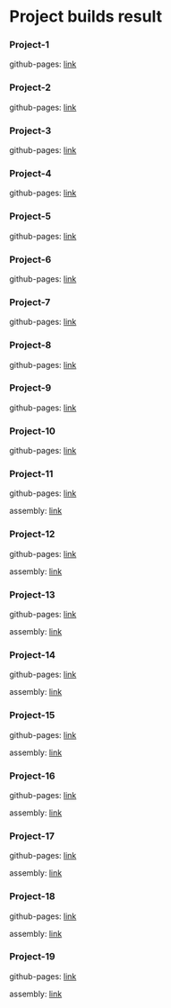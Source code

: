 # Project builds result

### Project-1

   github-pages: [link](https://abraklion.github.io/project-1/)
   
### Project-2

   github-pages: [link](https://abraklion.github.io/project-2/)
   
### Project-3

   github-pages: [link](https://abraklion.github.io/project-3/)
   
### Project-4

   github-pages: [link](https://abraklion.github.io/project-4/)
   
### Project-5

   github-pages: [link](https://abraklion.github.io/project-5/)
   
### Project-6

   github-pages: [link](https://abraklion.github.io/project-6/)
   
### Project-7

   github-pages: [link](https://abraklion.github.io/project-7/)
   
### Project-8

   github-pages: [link](https://abraklion.github.io/project-8/)
   
### Project-9

   github-pages: [link](https://abraklion.github.io/project-9/)
   
### Project-10

   github-pages: [link](https://abraklion.github.io/project-10/)
   
### Project-11

   github-pages: [link](https://abraklion.github.io/project-11/)
   
   assembly: [link](https://github.com/Abraklion/Project-11)
   
### Project-12

   github-pages: [link](https://abraklion.github.io/project-12/)
   
   assembly: [link](https://github.com/Abraklion/Project-12)
   
### Project-13

   github-pages: [link](https://abraklion.github.io/project-13/)
   
   assembly: [link](https://github.com/Abraklion/Project-13)
   
### Project-14

   github-pages: [link](https://abraklion.github.io/project-14/)
   
   assembly: [link](https://github.com/Abraklion/Project-14)
   
### Project-15

   github-pages: [link](https://abraklion.github.io/project-15/)
   
   assembly: [link](https://github.com/Abraklion/Project-15)
   
### Project-16

   github-pages: [link](https://abraklion.github.io/project-16/)
   
   assembly: [link](https://github.com/Abraklion/Project-16)
   
### Project-17

   github-pages: [link](https://abraklion.github.io/project-17/)
   
   assembly: [link](https://github.com/Abraklion/Project-17)
   
### Project-18

   github-pages: [link](https://abraklion.github.io/project-18/)
   
   assembly: [link](https://github.com/Abraklion/Project-18)
   
### Project-19

   github-pages: [link](https://abraklion.github.io/project-19/)
   
   assembly: [link](https://github.com/Abraklion/Project-19)
  

